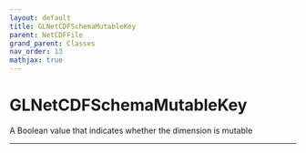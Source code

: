 ```yaml
---
layout: default
title: GLNetCDFSchemaMutableKey
parent: NetCDFFile
grand_parent: Classes
nav_order: 13
mathjax: true
---
```


#  GLNetCDFSchemaMutableKey

A Boolean value that indicates whether the dimension is mutable


---

